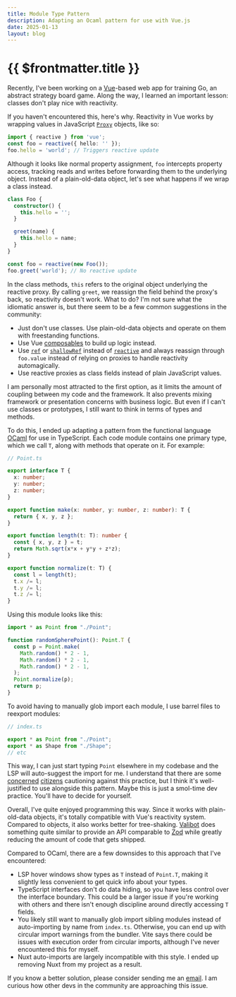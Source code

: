 ```yaml
---
title: Module Type Pattern
description: Adapting an Ocaml pattern for use with Vue.js
date: 2025-01-13
layout: blog
---
```


# {{ $frontmatter.title }}

Recently, I've been working on a [Vue](https://vuejs.org/)-based web app for training Go, an abstract strategy board game. Along the way, I learned an important lesson: classes don't play nice with reactivity. 

If you haven't encountered this, here's why. Reactivity in Vue works by wrapping values in JavaScript [`Proxy`](https://developer.mozilla.org/en-US/docs/Web/JavaScript/Reference/Global_Objects/Proxy) objects, like so:

```typescript
import { reactive } from 'vue';
const foo = reactive({ hello: '' });
foo.hello = 'world'; // Triggers reactive update
```

Although it looks like normal property assignment, `foo` intercepts property access, tracking reads and writes before forwarding them to the underlying object. Instead of a plain-old-data object, let's see what happens if we wrap a class instead. 

```typescript
class Foo {
  constructor() {
    this.hello = '';
  }

  greet(name) {
    this.hello = name;
  }
}

const foo = reactive(new Foo());
foo.greet('world'); // No reactive update
```

In the class methods, `this` refers to the original object underlying the reactive proxy. By calling `greet`, we reassign the field behind the proxy's back, so reactivity doesn't work. What to do? I'm not sure what the idiomatic answer is, but there seem to be a few common suggestions in the community:

- Just don't use classes. Use plain-old-data objects and operate on them with freestanding functions.
- Use Vue [composables](https://vuejs.org/guide/reusability/composables) to build up logic instead.
- Use [`ref`](https://vuejs.org/api/reactivity-core.html#ref) or [`shallowRef`](https://vuejs.org/api/reactivity-advanced.html#shallowref) instead of [`reactive`](https://vuejs.org/api/reactivity-core.html#reactive) and always reassign through `foo.value` instead of relying on proxies to handle reactivity automagically.
- Use reactive proxies as class fields instead of plain JavaScript values.

I am personally most attracted to the first option, as it limits the amount of coupling between my code and the framework. It also prevents mixing framework or presentation concerns with business logic. But even if I can't use classes or prototypes, I still want to think in terms of types and methods. 

To do this, I ended up adapting a pattern from the functional language [OCaml](https://ocaml.org/) for use in TypeScript. Each code module contains one primary type, which we call `T`, along with methods that operate on it. For example:

```typescript
// Point.ts

export interface T {
  x: number;
  y: number;
  z: number;
}

export function make(x: number, y: number, z: number): T {
  return { x, y, z };
}

export function length(t: T): number {
  const { x, y, z } = t;
  return Math.sqrt(x*x + y*y + z*z);
}

export function normalize(t: T) {
  const l = length(t);
  t.x /= l;
  t.y /= l;
  t.z /= l;
}
```

Using this module looks like this:

```typescript
import * as Point from "./Point";

function randomSpherePoint(): Point.T {
  const p = Point.make(
    Math.random() * 2 - 1,
    Math.random() * 2 - 1,
    Math.random() * 2 - 1,
  );
  Point.normalize(p);
  return p;
}
```

To avoid having to manually glob import each module, I use barrel files to reexport modules:

```typescript
// index.ts

export * as Point from "./Point";
export * as Shape from "./Shape";
// etc
```

This way, I can just start typing `Point` elsewhere in my codebase and the LSP will auto-suggest the import for me. I understand that there are some [concerned](https://marvinh.dev/blog/speeding-up-javascript-ecosystem-part-7/) [citizens](https://tkdodo.eu/blog/please-stop-using-barrel-files) cautioning against this practice, but I think it's well-justified to use alongside this pattern. Maybe this is just a smol-time dev practice. You'll have to decide for yourself. 

Overall, I've quite enjoyed programming this way. Since it works with plain-old-data objects, it's totally compatible with Vue's reactivity system. Compared to objects, it also works better for tree-shaking. [Valibot](https://valibot.dev/guides/comparison/) does something quite similar to provide an API comparable to [Zod](https://zod.dev/) while greatly reducing the amount of code that gets shipped. 

Compared to OCaml, there are a few downsides to this approach that I've encountered:

- LSP hover windows show types as `T` instead of `Point.T`, making it slightly less convenient to get quick info about your types. 
- TypeScript interfaces don't do data hiding, so you have less control over the interface boundary. This could be a larger issue if you're working with others and there isn't enough discipline around directly accessing `T` fields. 
- You likely still want to manually glob import sibling modules instead of auto-importing by name from `index.ts`. Otherwise, you can end up with circular import warnings from the bundler. Vite says there could be issues with execution order from circular imports, although I've never encountered this for myself. 
- Nuxt auto-imports are largely incompatible with this style. I ended up removing Nuxt from my project as a result. 

If you know a better solution, please consider sending me an [email](mailto:tim@timharding.co). I am curious how other devs in the community are approaching this issue. 
